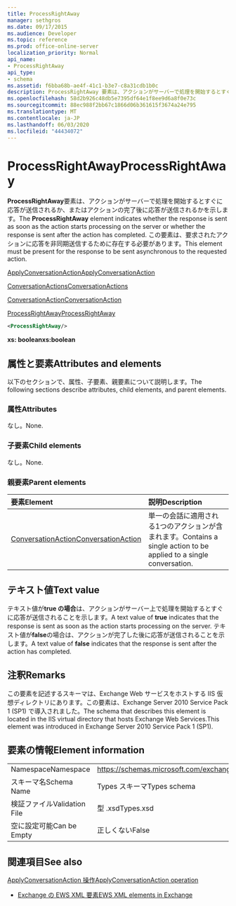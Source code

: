 ```yaml
---
title: ProcessRightAway
manager: sethgros
ms.date: 09/17/2015
ms.audience: Developer
ms.topic: reference
ms.prod: office-online-server
localization_priority: Normal
api_name:
- ProcessRightAway
api_type:
- schema
ms.assetid: f6bba68b-ae4f-41c1-b3e7-c8a31cdb1b0c
description: ProcessRightAway 要素は、アクションがサーバーで処理を開始するとすぐに応答が送信されるか、またはアクションの完了後に応答が送信されるかを示します。 この要素は、要求されたアクションに応答を非同期送信するために存在する必要があります。
ms.openlocfilehash: 58d2b926c48db5e7395df64e1f8ee9d6a8f0e73c
ms.sourcegitcommit: 88ec988f2bb67c1866d06b361615f3674a24e795
ms.translationtype: MT
ms.contentlocale: ja-JP
ms.lasthandoff: 06/03/2020
ms.locfileid: "44434072"
---
```

# <a name="processrightaway"></a><span data-ttu-id="adfae-104">ProcessRightAway</span><span class="sxs-lookup"><span data-stu-id="adfae-104">ProcessRightAway</span></span>

<span data-ttu-id="adfae-105">**ProcessRightAway**要素は、アクションがサーバーで処理を開始するとすぐに応答が送信されるか、またはアクションの完了後に応答が送信されるかを示します。</span><span class="sxs-lookup"><span data-stu-id="adfae-105">The **ProcessRightAway** element indicates whether the response is sent as soon as the action starts processing on the server or whether the response is sent after the action has completed.</span></span> <span data-ttu-id="adfae-106">この要素は、要求されたアクションに応答を非同期送信するために存在する必要があります。</span><span class="sxs-lookup"><span data-stu-id="adfae-106">This element must be present for the response to be sent asynchronous to the requested action.</span></span> 
  
[<span data-ttu-id="adfae-107">ApplyConversationAction</span><span class="sxs-lookup"><span data-stu-id="adfae-107">ApplyConversationAction</span></span>](applyconversationaction.md)
  
[<span data-ttu-id="adfae-108">ConversationActions</span><span class="sxs-lookup"><span data-stu-id="adfae-108">ConversationActions</span></span>](conversationactions.md)
  
[<span data-ttu-id="adfae-109">ConversationAction</span><span class="sxs-lookup"><span data-stu-id="adfae-109">ConversationAction</span></span>](conversationaction.md)
  
[<span data-ttu-id="adfae-110">ProcessRightAway</span><span class="sxs-lookup"><span data-stu-id="adfae-110">ProcessRightAway</span></span>](processrightaway.md)
  
```XML
<ProcessRightAway/>
```

 <span data-ttu-id="adfae-111">**xs: boolean**</span><span class="sxs-lookup"><span data-stu-id="adfae-111">**xs:boolean**</span></span>
## <a name="attributes-and-elements"></a><span data-ttu-id="adfae-112">属性と要素</span><span class="sxs-lookup"><span data-stu-id="adfae-112">Attributes and elements</span></span>

<span data-ttu-id="adfae-113">以下のセクションで、属性、子要素、親要素について説明します。</span><span class="sxs-lookup"><span data-stu-id="adfae-113">The following sections describe attributes, child elements, and parent elements.</span></span>
  
### <a name="attributes"></a><span data-ttu-id="adfae-114">属性</span><span class="sxs-lookup"><span data-stu-id="adfae-114">Attributes</span></span>

<span data-ttu-id="adfae-115">なし。</span><span class="sxs-lookup"><span data-stu-id="adfae-115">None.</span></span>
  
### <a name="child-elements"></a><span data-ttu-id="adfae-116">子要素</span><span class="sxs-lookup"><span data-stu-id="adfae-116">Child elements</span></span>

<span data-ttu-id="adfae-117">なし。</span><span class="sxs-lookup"><span data-stu-id="adfae-117">None.</span></span>
  
### <a name="parent-elements"></a><span data-ttu-id="adfae-118">親要素</span><span class="sxs-lookup"><span data-stu-id="adfae-118">Parent elements</span></span>

|<span data-ttu-id="adfae-119">**要素**</span><span class="sxs-lookup"><span data-stu-id="adfae-119">**Element**</span></span>|<span data-ttu-id="adfae-120">**説明**</span><span class="sxs-lookup"><span data-stu-id="adfae-120">**Description**</span></span>|
|:-----|:-----|
|[<span data-ttu-id="adfae-121">ConversationAction</span><span class="sxs-lookup"><span data-stu-id="adfae-121">ConversationAction</span></span>](conversationaction.md) <br/> |<span data-ttu-id="adfae-122">単一の会話に適用される1つのアクションが含まれます。</span><span class="sxs-lookup"><span data-stu-id="adfae-122">Contains a single action to be applied to a single conversation.</span></span>  <br/> |
   
## <a name="text-value"></a><span data-ttu-id="adfae-123">テキスト値</span><span class="sxs-lookup"><span data-stu-id="adfae-123">Text value</span></span>

<span data-ttu-id="adfae-124">テキスト値が**true の場合**は、アクションがサーバー上で処理を開始するとすぐに応答が送信されることを示します。</span><span class="sxs-lookup"><span data-stu-id="adfae-124">A text value of **true** indicates that the response is sent as soon as the action starts processing on the server.</span></span> <span data-ttu-id="adfae-125">テキスト値が**false**の場合は、アクションが完了した後に応答が送信されることを示します。</span><span class="sxs-lookup"><span data-stu-id="adfae-125">A text value of **false** indicates that the response is sent after the action has completed.</span></span> 
  
## <a name="remarks"></a><span data-ttu-id="adfae-126">注釈</span><span class="sxs-lookup"><span data-stu-id="adfae-126">Remarks</span></span>

<span data-ttu-id="adfae-127">この要素を記述するスキーマは、Exchange Web サービスをホストする IIS 仮想ディレクトリにあります。この要素は、Exchange Server 2010 Service Pack 1 (SP1) で導入されました。</span><span class="sxs-lookup"><span data-stu-id="adfae-127">The schema that describes this element is located in the IIS virtual directory that hosts Exchange Web Services.This element was introduced in Exchange Server 2010 Service Pack 1 (SP1).</span></span>
  
## <a name="element-information"></a><span data-ttu-id="adfae-128">要素の情報</span><span class="sxs-lookup"><span data-stu-id="adfae-128">Element information</span></span>

|||
|:-----|:-----|
|<span data-ttu-id="adfae-129">Namespace</span><span class="sxs-lookup"><span data-stu-id="adfae-129">Namespace</span></span>  <br/> |https://schemas.microsoft.com/exchange/services/2006/types  <br/> |
|<span data-ttu-id="adfae-130">スキーマ名</span><span class="sxs-lookup"><span data-stu-id="adfae-130">Schema Name</span></span>  <br/> |<span data-ttu-id="adfae-131">Types スキーマ</span><span class="sxs-lookup"><span data-stu-id="adfae-131">Types schema</span></span>  <br/> |
|<span data-ttu-id="adfae-132">検証ファイル</span><span class="sxs-lookup"><span data-stu-id="adfae-132">Validation File</span></span>  <br/> |<span data-ttu-id="adfae-133">型 .xsd</span><span class="sxs-lookup"><span data-stu-id="adfae-133">Types.xsd</span></span>  <br/> |
|<span data-ttu-id="adfae-134">空に設定可能</span><span class="sxs-lookup"><span data-stu-id="adfae-134">Can be Empty</span></span>  <br/> |<span data-ttu-id="adfae-135">正しくない</span><span class="sxs-lookup"><span data-stu-id="adfae-135">False</span></span>  <br/> |
   
## <a name="see-also"></a><span data-ttu-id="adfae-136">関連項目</span><span class="sxs-lookup"><span data-stu-id="adfae-136">See also</span></span>



[<span data-ttu-id="adfae-137">ApplyConversationAction 操作</span><span class="sxs-lookup"><span data-stu-id="adfae-137">ApplyConversationAction operation</span></span>](applyconversationaction-operation.md)


- [<span data-ttu-id="adfae-138">Exchange の EWS XML 要素</span><span class="sxs-lookup"><span data-stu-id="adfae-138">EWS XML elements in Exchange</span></span>](ews-xml-elements-in-exchange.md)

